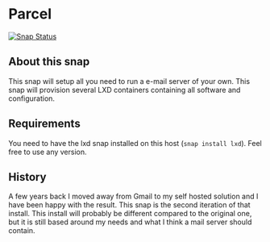 # Parcel
[![Snap Status](https://build.snapcraft.io/badge/nsg/snap-mailserver.svg)](https://build.snapcraft.io/user/nsg/snap-mailserver)

## About this snap

This snap will setup all you need to run a e-mail server of your own. This
snap will provision several LXD containers containing all software and
configuration.

## Requirements

You need to have the lxd snap installed on this host (`snap install lxd`).
Feel free to use any version.

## History

A few years back I moved away from Gmail to my self hosted solution and
I have been happy with the result. This snap is the second iteration of
that install. This install will probably be different compared to the
original one, but it is still based around my needs and what I think
a mail server should contain.

